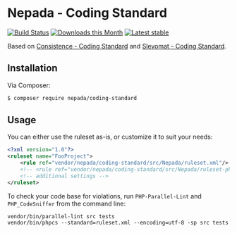 Nepada - Coding Standard
========================

[![Build Status](https://travis-ci.org/nepada/coding-standard.svg?branch=master)](https://travis-ci.org/nepada/coding-standard)
[![Downloads this Month](https://img.shields.io/packagist/dm/nepada/coding-standard.svg)](https://packagist.org/packages/nepada/coding-standard)
[![Latest stable](https://img.shields.io/packagist/v/nepada/coding-standard.svg)](https://packagist.org/packages/nepada/coding-standard)

Based on [Consistence - Coding Standard](https://github.com/consistence/coding-standard) and [Slevomat - Coding Standard](https://github.com/slevomat/coding-standard).


Installation
------------

Via Composer:

```sh
$ composer require nepada/coding-standard
```


Usage
-----

You can either use the ruleset as-is, or customize it to suit your needs:

```xml
<?xml version="1.0"?>
<ruleset name="FooProject">
	<rule ref="vendor/nepada/coding-standard/src/Nepada/ruleset.xml"/>
	<!-- <rule ref="vendor/nepada/coding-standard/src/Nepada/ruleset-php70.xml"/> if you want to explicitly disable checks for PHP >= 7.1 features -->
	<!-- additional settings -->
</ruleset>
```

To check your code base for violations, run `PHP-Parallel-Lint` and `PHP_CodeSniffer` from the command line:

```
vendor/bin/parallel-lint src tests
vendor/bin/phpcs --standard=ruleset.xml --encoding=utf-8 -sp src tests
```
